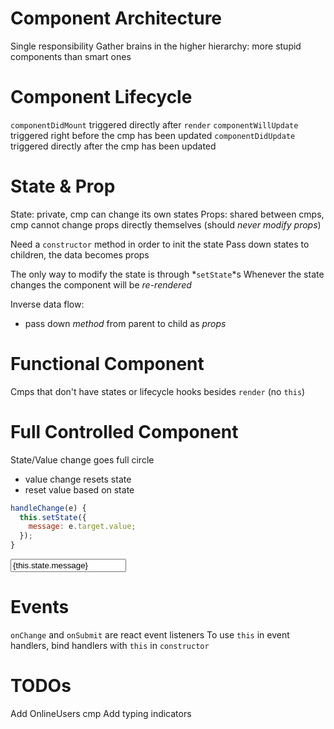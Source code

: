 # Component Architecture

Single responsibility
Gather brains in the higher hierarchy: more stupid components than smart ones

# Component Lifecycle

`componentDidMount` triggered directly after `render`
`componentWillUpdate` triggered right before the cmp has been updated
`componentDidUpdate` triggered directly after the cmp has been updated

# State & Prop

State: private, cmp can change its own states
Props: shared between cmps, cmp cannot change props directly themselves (should *never modify props*)

Need a `constructor` method in order to init the state
Pass down states to children, the data becomes props

The only way to modify the state is through *`setState`*s
Whenever the state changes the component will be *re-rendered*

Inverse data flow:
  - pass down *method* from parent to child as *props*

# Functional Component

Cmps that don't have states or lifecycle hooks besides `render` (no `this`)

# Full Controlled Component

State/Value change goes full circle
  - value change resets state
  - reset value based on state

```js
handleChange(e) {
  this.setState({
    message: e.target.value;
  });
}
```
<input value={this.state.message}
       onChange={this.handleChange}
       type="text"
/>

# Events

`onChange` and `onSubmit` are react event listeners
To use `this` in event handlers, bind handlers with `this` in `constructor`

# TODOs

Add OnlineUsers cmp
Add typing indicators


